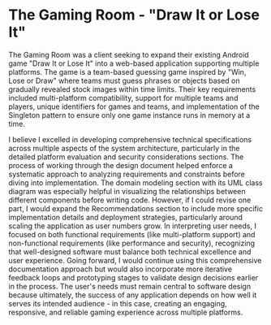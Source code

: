 # The Gaming Room - "Draw It or Lose It"

The Gaming Room was a client seeking to expand their existing Android game "Draw It or Lose It" into a web-based application supporting multiple platforms. The game is a team-based guessing game inspired by "Win, Lose or Draw" where teams must guess phrases or objects based on gradually revealed stock images within time limits. Their key requirements included multi-platform compatibility, support for multiple teams and players, unique identifiers for games and teams, and implementation of the Singleton pattern to ensure only one game instance runs in memory at a time.

I believe I excelled in developing comprehensive technical specifications across multiple aspects of the system architecture, particularly in the detailed platform evaluation and security considerations sections. The process of working through the design document helped enforce a systematic approach to analyzing requirements and constraints before diving into implementation. The domain modeling section with its UML class diagram was especially helpful in visualizing the relationships between different components before writing code. However, if I could revise one part, I would expand the Recommendations section to include more specific implementation details and deployment strategies, particularly around scaling the application as user numbers grow. In interpreting user needs, I focused on both functional requirements (like multi-platform support) and non-functional requirements (like performance and security), recognizing that well-designed software must balance both technical excellence and user experience. Going forward, I would continue using this comprehensive documentation approach but would also incorporate more iterative feedback loops and prototyping stages to validate design decisions earlier in the process. The user's needs must remain central to software design because ultimately, the success of any application depends on how well it serves its intended audience - in this case, creating an engaging, responsive, and reliable gaming experience across multiple platforms.
